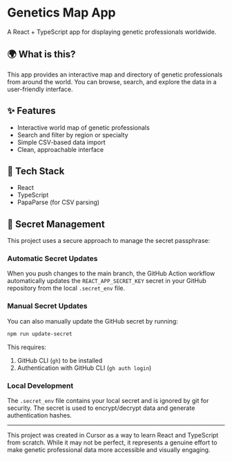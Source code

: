 # Genetics Map App

A React + TypeScript app for displaying genetic professionals worldwide.

## 🌍 What is this?
This app provides an interactive map and directory of genetic professionals from around the world. You can browse, search, and explore the data in a user-friendly interface.

## ✨ Features
- Interactive world map of genetic professionals
- Search and filter by region or specialty
- Simple CSV-based data import
- Clean, approachable interface

## 🧩 Tech Stack
- React
- TypeScript
- PapaParse (for CSV parsing)

## 🔐 Secret Management

This project uses a secure approach to manage the secret passphrase:

### Automatic Secret Updates
When you push changes to the main branch, the GitHub Action workflow automatically updates the `REACT_APP_SECRET_KEY` secret in your GitHub repository from the local `.secret_env` file.

### Manual Secret Updates
You can also manually update the GitHub secret by running:
```bash
npm run update-secret
```

This requires:
1. GitHub CLI (`gh`) to be installed
2. Authentication with GitHub CLI (`gh auth login`)

### Local Development
The `.secret_env` file contains your local secret and is ignored by git for security. The secret is used to encrypt/decrypt data and generate authentication hashes.

---

This project was created in Cursor as a way to learn React and TypeScript from scratch. While it may not be perfect, it represents a genuine effort to make genetic professional data more accessible and visually engaging.